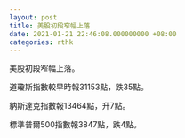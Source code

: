```yaml
---
layout: post
title: 美股初段窄幅上落
date: 2021-01-21 22:46:08.000000000 +08:00
categories: rthk
---
```


美股初段窄幅上落。

道瓊斯指數較早時報31153點，跌35點。

納斯達克指數報13464點，升7點。

標準普爾500指數報3847點，跌4點。
